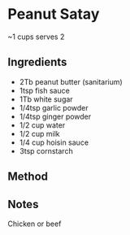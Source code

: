 # Peanut Satay

~1 cups 
serves 2

## Ingredients

* 2Tb peanut butter (sanitarium)
* 1tsp fish sauce
* 1Tb white sugar
* 1/4tsp garlic powder
* 1/4tsp ginger powder
* 1/2 cup water
* 1/2 cup milk
* 1/4 cup hoisin sauce
* 3tsp cornstarch

## Method


## Notes

Chicken or beef